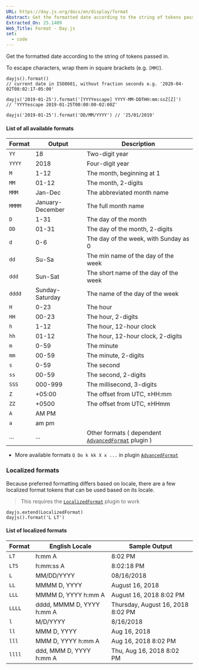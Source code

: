 ```yaml
---
URL: https://day.js.org/docs/en/display/format
Abstract: Get the formatted date according to the string of tokens passed in.
Extracted_On: 25.1409
Web_Title: Format · Day.js
set:
  - code
---
```


Get the formatted date according to the string of tokens passed in.

To escape characters, wrap them in square brackets (e.g. `[MM]`).

```
dayjs().format() 
// current date in ISO8601, without fraction seconds e.g. '2020-04-02T08:02:17-05:00'

dayjs('2019-01-25').format('[YYYYescape] YYYY-MM-DDTHH:mm:ssZ[Z]') 
// 'YYYYescape 2019-01-25T00:00:00-02:00Z'

dayjs('2019-01-25').format('DD/MM/YYYY') // '25/01/2019'
```

#### List of all available formats

|Format|Output|Description|
|---|---|---|
|`YY`|18|Two-digit year|
|`YYYY`|2018|Four-digit year|
|`M`|1-12|The month, beginning at 1|
|`MM`|01-12|The month, 2-digits|
|`MMM`|Jan-Dec|The abbreviated month name|
|`MMMM`|January-December|The full month name|
|`D`|1-31|The day of the month|
|`DD`|01-31|The day of the month, 2-digits|
|`d`|0-6|The day of the week, with Sunday as 0|
|`dd`|Su-Sa|The min name of the day of the week|
|`ddd`|Sun-Sat|The short name of the day of the week|
|`dddd`|Sunday-Saturday|The name of the day of the week|
|`H`|0-23|The hour|
|`HH`|00-23|The hour, 2-digits|
|`h`|1-12|The hour, 12-hour clock|
|`hh`|01-12|The hour, 12-hour clock, 2-digits|
|`m`|0-59|The minute|
|`mm`|00-59|The minute, 2-digits|
|`s`|0-59|The second|
|`ss`|00-59|The second, 2-digits|
|`SSS`|000-999|The millisecond, 3-digits|
|`Z`|+05:00|The offset from UTC, ±HH:mm|
|`ZZ`|+0500|The offset from UTC, ±HHmm|
|`A`|AM PM||
|`a`|am pm||
|...|...|Other formats ( dependent [`AdvancedFormat`](https://day.js.org/docs/en/plugin/advanced-format) plugin )|

- More available formats `Q Do k kk X x ...` in plugin [`AdvancedFormat`](https://day.js.org/docs/en/plugin/advanced-format)

### Localized formats

Because preferred formatting differs based on locale, there are a few localized format tokens that can be used based on its locale.

> This requires the [`LocalizedFormat`](https://day.js.org/docs/en/plugin/localized-format) plugin to work

```
dayjs.extend(LocalizedFormat)
dayjs().format('L LT')
```

#### List of localized formats

|Format|English Locale|Sample Output|
|---|---|---|
|`LT`|h:mm A|8:02 PM|
|`LTS`|h:mm:ss A|8:02:18 PM|
|`L`|MM/DD/YYYY|08/16/2018|
|`LL`|MMMM D, YYYY|August 16, 2018|
|`LLL`|MMMM D, YYYY h:mm A|August 16, 2018 8:02 PM|
|`LLLL`|dddd, MMMM D, YYYY h:mm A|Thursday, August 16, 2018 8:02 PM|
|`l`|M/D/YYYY|8/16/2018|
|`ll`|MMM D, YYYY|Aug 16, 2018|
|`lll`|MMM D, YYYY h:mm A|Aug 16, 2018 8:02 PM|
|`llll`|ddd, MMM D, YYYY h:mm A|Thu, Aug 16, 2018 8:02 PM|